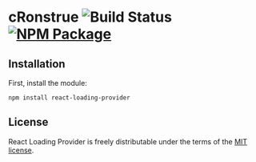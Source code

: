 # cRonstrue ![Build Status](https://github.com/bradymholt/cRonstrue/workflows/build/badge.svg) [![NPM Package](https://img.shields.io/npm/v/cronstrue.svg)](https://www.npmjs.com/package/cronstrue)

## Installation

First, install the module:

```
npm install react-loading-provider
```

## License

React Loading Provider is freely distributable under the terms of the [MIT license](https://github.com/bradymholt/cronstrue/blob/master/LICENSE).
